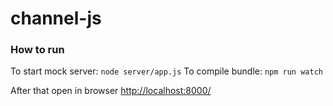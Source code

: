 # channel-js

### How to run

To start mock server:
`node server/app.js`
To compile bundle:
`npm run watch`

After that open in browser [http://localhost:8000/](http://localhost:8000/)
